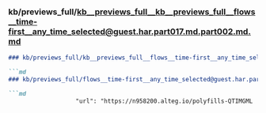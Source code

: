 ### kb/previews_full/kb__previews_full__kb__previews_full__flows__time-first__any_time_selected@guest.har.part017.md.part002.md.md

```md
### kb/previews_full/kb__previews_full__flows__time-first__any_time_selected@guest.har.part017.md.part002.md

```md
### kb/previews_full/flows__time-first__any_time_selected@guest.har.part017.md (part 002)

```md
                   "url": "https://n958200.alteg.io/polyfills-QTIMGML
```

```

```

```
